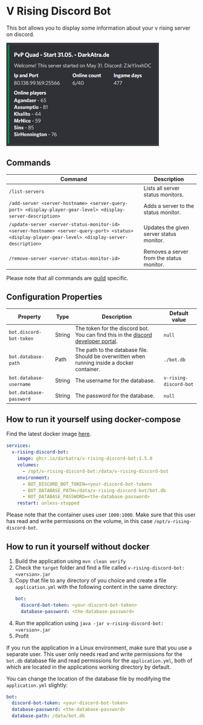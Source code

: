 # V Rising Discord Bot

This bot allows you to display some information about your v rising server on discord.

![Preview](./docs/preview.png)

## Commands

| Command                                                                                                                                             | Description                               |
|-----------------------------------------------------------------------------------------------------------------------------------------------------|-------------------------------------------|
| `/list-servers`                                                                                                                                     | Lists all server status monitors.         |
| `/add-server <server-hostname> <server-query-port> <display-player-gear-level> <display-server-description>`                                        | Adds a server to the status monitor.      |
| `/update-server <server-status-monitor-id> <server-hostname> <server-query-port> <status> <display-player-gear-level> <display-server-description>` | Updates the given server status monitor.  |
| `/remove-server <server-status-monitor-id>`                                                                                                         | Removes a server from the status monitor. |

Please note that all commands are [guild](https://discord.com/developers/docs/resources/guild) specific.

## Configuration Properties

| Property                        | Type    | Description                                                                                                                      | Default value          |
|---------------------------------|---------|----------------------------------------------------------------------------------------------------------------------------------|------------------------|
| `bot.discord-bot-token`         | String  | The token for the discord bot. You can find this in the [discord developer portal](https://discord.com/developers/applications). | `null`                 |
| `bot.database-path`             | Path    | The path to the database file. Should be overwritten when running inside a docker container.                                     | `./bot.db`             |
| `bot.database-username`         | String  | The username for the database.                                                                                                   | `v-rising-discord-bot` |
| `bot.database-password`         | String  | The password for the database.                                                                                                   | `null`                 |

## How to run it yourself using docker-compose

Find the latest docker image [here](https://github.com/DarkAtra/v-rising-discord-bot/pkgs/container/v-rising-discord-bot).

```yaml
services:
  v-rising-discord-bot:
    image: ghcr.io/darkatra/v-rising-discord-bot:1.5.0
    volumes:
      - /opt/v-rising-discord-bot:/data/v-rising-discord-bot
    environment:
      - BOT_DISCORD_BOT_TOKEN=<your-discord-bot-token>
      - BOT_DATABASE_PATH=/data/v-rising-discord-bot/bot.db
      - BOT_DATABASE_PASSWORD=<the-database-password>
    restart: unless-stopped
```

Please note that the container uses user `1000:1000`. Make sure that this user has read and write permissions on the volume, in this
case `/opt/v-rising-discord-bot`.

## How to run it yourself without docker

1. Build the application using `mvn clean verify`
2. Check the `target` folder and find a file called `v-rising-discord-bot:<version>.jar`
3. Copy that file to any directory of you choice and create a file `application.yml` with the following content in the same directory:
   ```yaml
   bot:
     discord-bot-token: <your-discord-bot-token>
     database-password: <the-database-password>
   ```
4. Run the application using `java -jar v-rising-discord-bot:<version>.jar`
5. Profit

If you run the application in a Linux environment, make sure that you use a separate user.
This user only needs read and write permissions for the `bot.db` database file and read permissions for the `application.yml`, both of which are located in the
applications working directory by default.

You can change the location of the database file by modifying the `application.yml` slightly:

```yaml
bot:
  discord-bot-token: <your-discord-bot-token>
  database-password: <the-database-password>
  database-path: /data/bot.db
```

